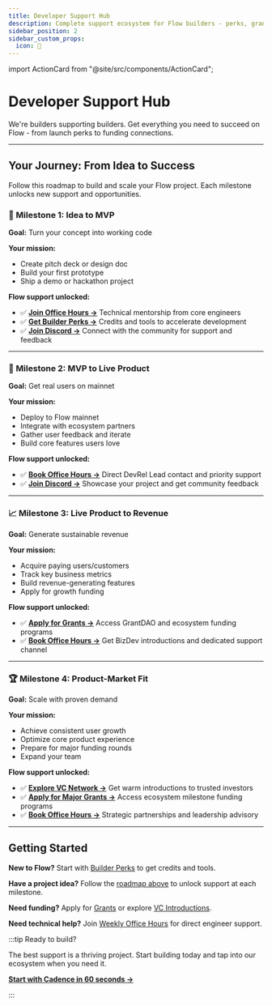 ```yaml
---
title: Developer Support Hub
description: Complete support ecosystem for Flow builders - perks, grants, funding, and expert guidance
sidebar_position: 2
sidebar_custom_props:
  icon: 🚀
---
```


import ActionCard from "@site/src/components/ActionCard";

# Developer Support Hub

We're builders supporting builders. Get everything you need to succeed on Flow - from launch perks to funding connections.

<div className="grid grid-cols-1 md:grid-cols-2 lg:grid-cols-3 gap-6 mt-8">

<ActionCard
  heading="Weekly Office Hours"
  description="Direct access to Flow core engineers. Technical support, architecture guidance, and business mentorship."
  icon="dev-office-hours"
  iconColor="white"
  cardColor="black"
  href="https://calendar.google.com/calendar/u/0/embed?src=c_47978f5cd9da636cadc6b8473102b5092c1a865dd010558393ecb7f9fd0c9ad0@group.calendar.google.com"
  target="_blank"
/>

<ActionCard
  heading="Community Discord"
  description="24/7 peer support. Active channels for dev questions, Cadence, EVM, and project showcases."
  icon="flow-client-library"
  iconColor="white"
  cardColor="black"
  href="https://discord.gg/flow"
  target="_blank"
/>

<ActionCard
  heading="Builder Perks"
  description="Credits and tools from ecosystem partners. Builder Gas Subsidy, Alchemy credits, QuickNode $100, and more."
  icon="builder-credits"
  iconColor="white"
  cardColor="black"
  href="builder-perks"
/>

<ActionCard
  heading="Grants & Funding"
  description="GrantDAO Program and Ecosystem Grants with 50k+ FLOW per round. Multiple opportunities for different stages."
  icon="grants"
  iconColor="white"
  cardColor="black"
  href="grants"
/>

<ActionCard
  heading="VC Introductions"
  description="Warm introductions to trusted investors. 500% higher success rate with Flow ecosystem expertise."
  icon="vcs-&-funds"
  iconColor="white"
  cardColor="black"
  href="vcs-and-funds"
/>

</div>

---

## Your Journey: From Idea to Success

Follow this roadmap to build and scale your Flow project. Each milestone unlocks new support and opportunities.

### 🚀 Milestone 1: Idea to MVP
**Goal:** Turn your concept into working code

**Your mission:**
- Create pitch deck or design doc
- Build your first prototype
- Ship a demo or hackathon project

**Flow support unlocked:**
- ✅ **[Join Office Hours →](https://calendar.google.com/calendar/u/0/embed?src=c_47978f5cd9da636cadc6b8473102b5092c1a865dd010558393ecb7f9fd0c9ad0@group.calendar.google.com)** Technical mentorship from core engineers
- ✅ **[Get Builder Perks →](builder-perks)** Credits and tools to accelerate development  
- ✅ **[Join Discord →](https://discord.gg/flow)** Connect with the community for support and feedback

---

### 🎯 Milestone 2: MVP to Live Product
**Goal:** Get real users on mainnet

**Your mission:**
- Deploy to Flow mainnet
- Integrate with ecosystem partners
- Gather user feedback and iterate
- Build core features users love

**Flow support unlocked:**
- ✅ **[Book Office Hours →](https://calendar.google.com/calendar/u/0/embed?src=c_47978f5cd9da636cadc6b8473102b5092c1a865dd010558393ecb7f9fd0c9ad0@group.calendar.google.com)** Direct DevRel Lead contact and priority support
- ✅ **[Join Discord →](https://discord.gg/flow)** Showcase your project and get community feedback

---

### 📈 Milestone 3: Live Product to Revenue
**Goal:** Generate sustainable revenue

**Your mission:**
- Acquire paying users/customers
- Track key business metrics
- Build revenue-generating features
- Apply for growth funding

**Flow support unlocked:**
- ✅ **[Apply for Grants →](grants)** Access GrantDAO and ecosystem funding programs
- ✅ **[Book Office Hours →](https://calendar.google.com/calendar/u/0/embed?src=c_47978f5cd9da636cadc6b8473102b5092c1a865dd010558393ecb7f9fd0c9ad0@group.calendar.google.com)** Get BizDev introductions and dedicated support channel

---

### 🏆 Milestone 4: Product-Market Fit
**Goal:** Scale with proven demand

**Your mission:**
- Achieve consistent user growth
- Optimize core product experience
- Prepare for major funding rounds
- Expand your team

**Flow support unlocked:**
- ✅ **[Explore VC Network →](vcs-and-funds)** Get warm introductions to trusted investors
- ✅ **[Apply for Major Grants →](grants)** Access ecosystem milestone funding programs
- ✅ **[Book Office Hours →](https://calendar.google.com/calendar/u/0/embed?src=c_47978f5cd9da636cadc6b8473102b5092c1a865dd010558393ecb7f9fd0c9ad0@group.calendar.google.com)** Strategic partnerships and leadership advisory

---

## Getting Started

**New to Flow?** Start with [Builder Perks](builder-perks) to get credits and tools.

**Have a project idea?** Follow the [roadmap above](#your-journey-from-idea-to-success) to unlock support at each milestone.

**Need funding?** Apply for [Grants](grants) or explore [VC Introductions](vcs-and-funds).

**Need technical help?** Join [Weekly Office Hours](https://calendar.google.com/calendar/u/0/embed?src=c_47978f5cd9da636cadc6b8473102b5092c1a865dd010558393ecb7f9fd0c9ad0@group.calendar.google.com) for direct engineer support.

:::tip Ready to build?

The best support is a thriving project. Start building today and tap into our ecosystem when you need it.

**[Start with Cadence in 60 seconds →](https://run.dnz.dev/)**

:::
